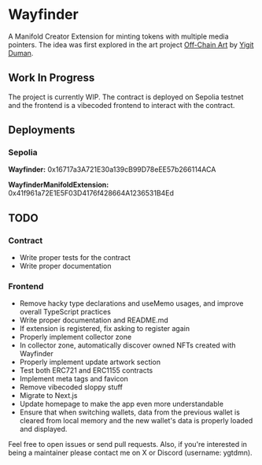 # Wayfinder

A Manifold Creator Extension for minting tokens with multiple media pointers. The idea was first explored in the art project [Off-Chain Art](https://x.com/YigitDuman/status/1957514000306246110) by [Yigit Duman](https://x.com/YigitDuman).

## Work In Progress

The project is currently WIP. The contract is deployed on Sepolia testnet and the frontend is a vibecoded frontend to interact with the contract.

## Deployments

### Sepolia

**Wayfinder:** 0x16717a3A721E30a139cB99D78eEE57b266114ACA

**WayfinderManifoldExtension:** 0x41f961a72E1E5F03D4176f428664A1236531B4Ed

## TODO

### Contract

- Write proper tests for the contract
- Write proper documentation

### Frontend

- Remove hacky type declarations and useMemo usages, and improve overall TypeScript practices
- Write proper documentation and README.md
- If extension is registered, fix asking to register again
- Properly implement collector zone
- In collector zone, automatically discover owned NFTs created with Wayfinder
- Properly implement update artwork section
- Test both ERC721 and ERC1155 contracts
- Implement meta tags and favicon
- Remove vibecoded sloppy stuff
- Migrate to Next.js
- Update homepage to make the app even more understandable
- Ensure that when switching wallets, data from the previous wallet is cleared from local memory and the new wallet's data is properly loaded and displayed.

Feel free to open issues or send pull requests. Also, if you're interested in being a maintainer please contact me on X or Discord (username: ygtdmn).
